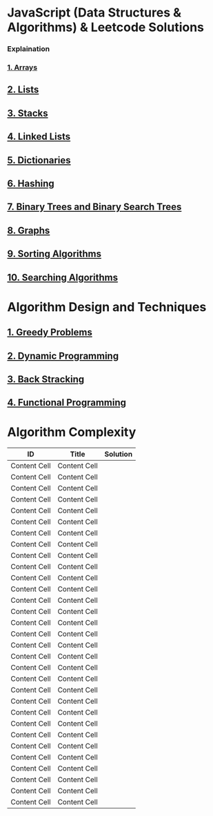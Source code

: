 # JavaScript (Data Structures & Algorithms) & Leetcode Solutions


### Explaination 
### [1. Arrays](https://github.com/mitushaa/Python_Zero_to_Hero_Part1/wiki/Python-Introduction)
## [2. Lists](https://github.com/mitushaa/Python_Zero_to_Hero_Part1/wiki/Python-Introduction) 
## [3. Stacks](https://github.com/mitushaa/Python_Zero_to_Hero_Part1/wiki/Python-Introduction) 
## [4. Linked Lists](https://github.com/mitushaa/Python_Zero_to_Hero_Part1/wiki/Python-Introduction)
## [5. Dictionaries](https://github.com/mitushaa/Python_Zero_to_Hero_Part1/wiki/Python-Introduction)
## [6. Hashing](https://github.com/mitushaa/Python_Zero_to_Hero_Part1/wiki/Python-Introduction) 
## [7. Binary Trees and Binary Search Trees](https://github.com/mitushaa/Python_Zero_to_Hero_Part1/wiki/Python-Introduction)
## [8. Graphs](https://github.com/mitushaa/Python_Zero_to_Hero_Part1/wiki/Python-Introduction) 
## [9. Sorting Algorithms](https://github.com/mitushaa/Python_Zero_to_Hero_Part1/wiki/Python-Introduction) 
## [10. Searching Algorithms](https://github.com/mitushaa/Python_Zero_to_Hero_Part1/wiki/Python-Introduction) 

# Algorithm Design and Techniques
## [1. Greedy Problems](https://github.com/mitushaa/Python_Zero_to_Hero_Part1/wiki/Python-Introduction)
## [2. Dynamic Programming](https://github.com/mitushaa/Python_Zero_to_Hero_Part1/wiki/Python-Introduction) 
## [3. Back Stracking](https://github.com/mitushaa/Python_Zero_to_Hero_Part1/wiki/Python-Introduction) 
## [4. Functional Programming](https://github.com/mitushaa/Python_Zero_to_Hero_Part1/wiki/Python-Introduction) 

# Algorithm Complexity


| ID  | Title  |Solution |
| ------------- | ------------- | -------------|
| Content Cell  | Content Cell  |              |
| Content Cell  | Content Cell  |              |
| Content Cell  | Content Cell  |              |
| Content Cell  | Content Cell  |              |
| Content Cell  | Content Cell  |              |
| Content Cell  | Content Cell  |              |
| Content Cell  | Content Cell  |              |
| Content Cell  | Content Cell  |              |
| Content Cell  | Content Cell  |              |
| Content Cell  | Content Cell  |              |
| Content Cell  | Content Cell  |              |
| Content Cell  | Content Cell  |              |
| Content Cell  | Content Cell  |              |
| Content Cell  | Content Cell  |              |
| Content Cell  | Content Cell  |              |
| Content Cell  | Content Cell  |              |
| Content Cell  | Content Cell  |              |
| Content Cell  | Content Cell  |              |
| Content Cell  | Content Cell  |              |
| Content Cell  | Content Cell  |              |
| Content Cell  | Content Cell  |              |
| Content Cell  | Content Cell  |              |
| Content Cell  | Content Cell  |              |
| Content Cell  | Content Cell  |              |
| Content Cell  | Content Cell  |              |
| Content Cell  | Content Cell  |              |
| Content Cell  | Content Cell  |              |
| Content Cell  | Content Cell  |              |
| Content Cell  | Content Cell  |              |
| Content Cell  | Content Cell  |              |
| Content Cell  | Content Cell  |              |
















